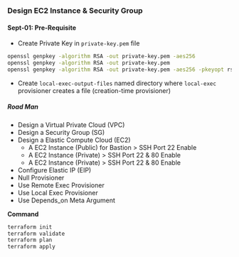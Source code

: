 ### Design EC2 Instance & Security Group
#### Sept-01: Pre-Requisite
- Create Private Key in `private-key.pem` file
```bash
openssl genpkey -algorithm RSA -out private-key.pem -aes256
openssl genpkey -algorithm RSA -out private-key.pem
openssl genpkey -algorithm RSA -out private-key.pem -aes256 -pkeyopt rsa_keygen_bits:2048 # size declare [Optional]
```
- Create `local-exec-output-files` named directory where `local-exec` provisioner creates a file (creation-time provisioner)

##### Road Man
- Design a Virtual Private Cloud (VPC)
- Design a Security Group (SG)
- Design a Elastic Compute Cloud (EC2) 
  - A EC2 Instance (Public) for Bastion > SSH Port 22 Enable
  - A EC2 Instance (Private) > SSH Port 22 & 80 Enable 
  - A EC2 Instance (Private) > SSH Port 22 & 80 Enable  
- Configure Elastic IP (EIP)
- Null Provisioner
- Use Remote Exec Provisioner
- Use Local Exec Provisioner
- Use Depends_on Meta Argument

**Command**
```bash
terraform init
terraform validate
terraform plan
terraform apply
```
